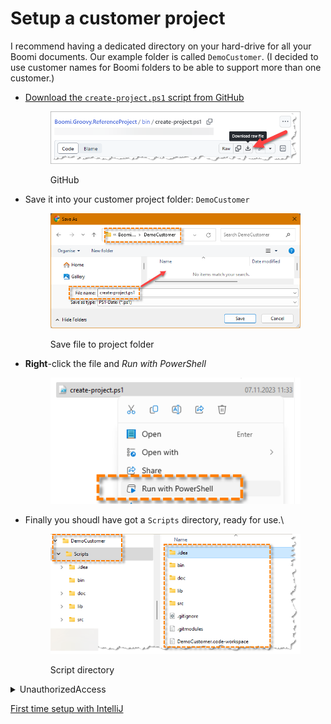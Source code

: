 # Setup a customer project

I recommend having a dedicated directory on your hard-drive for all your Boomi documents. Our example folder is called `DemoCustomer`. (I decided to use customer names for Boomi folders to be able to support more than one customer.)

*   [Download the `create-project.ps1` script from GitHub](https://github.com/MarkusSchmidtPro/Boomi.Groovy.ReferenceProject/blob/8022e34655b0c4dd4a641d6f9ec4558e8b60d8a8/bin/create-project.ps1)

    <figure><img src="../.gitbook/assets/image (11).png" alt=""><figcaption><p>GitHub</p></figcaption></figure>
*   Save it into your customer project folder: `DemoCustomer`

    <figure><img src="../.gitbook/assets/image (12).png" alt=""><figcaption><p>Save file to project folder</p></figcaption></figure>
*   **Right**-click the file and _Run with PowerShell_

    <figure><img src="../.gitbook/assets/image (13).png" alt=""><figcaption></figcaption></figure>
*   Finally you shoudl have got a `Scripts` directory, ready for use.\


    <figure><img src="../.gitbook/assets/image.png" alt=""><figcaption><p>Script directory</p></figcaption></figure>

<details>

<summary>UnauthorizedAccess</summary>

```jsx
PS C:\vStudio\BoomiProjects\ABC> **Get-ExecutionPolicy -List**

        Scope ExecutionPolicy
        ----- ---------------
MachinePolicy       Undefined
   UserPolicy       Undefined
      Process       Undefined
  CurrentUser       Undefined
 LocalMachine       AllSigned

**> Set-ExecutionPolicy -ExecutionPolicy Bypass -Scope CurrentUser**
```

</details>



[First time setup with IntelliJ](../MGF4Boomi%20-%20Groovy%20for%20Boomi%20bfadc9ce63764373816fa22fccd3cdc1/Getting%20Started%20019408ce4279434d934d162b6ed03d4e/Setup%20a%20customer%20project%20a5e8a967b06b4f9d9123b55f72e07145/First%20time%20setup%20with%20IntelliJ%208996f46e6cbe4fe9aac05d0d0a53dac2.md)
